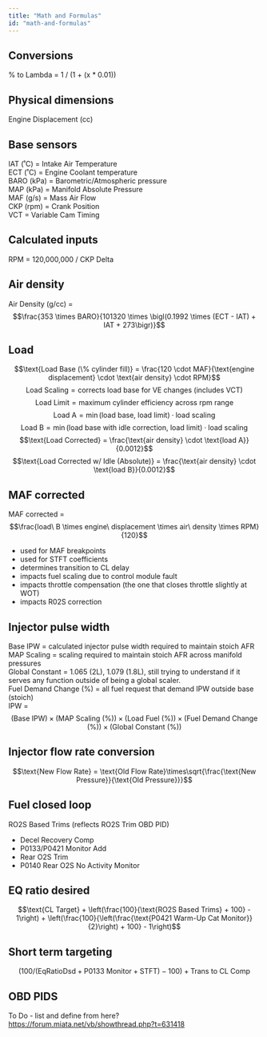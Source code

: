 ```yaml
---
title: "Math and Formulas"
id: "math-and-formulas"
---
```


## **Conversions**

% to Lambda = 1 / (1 + (x * 0.01))

## **Physical dimensions**

Engine Displacement (cc)

## **Base sensors**

IAT (˚C) = Intake Air Temperature  
ECT (˚C) = Engine Coolant temperature  
BARO (kPa) = Barometric/Atmospheric pressure  
MAP (kPa) = Manifold Absolute Pressure  
MAF (g/s) = Mass Air Flow  
CKP (rpm) = Crank Position  
VCT  = Variable Cam Timing

## **Calculated inputs**

RPM = 120,000,000 / CKP Delta

## **Air density**

Air Density (g/cc) = $$\frac{353 \times BARO}{101320 \times \bigl(0.1992 \times (ECT - IAT) + IAT + 273\bigr)}$$

## **Load**

$$\text{Load Base (\% cylinder fill)} = \frac{120 \cdot MAF}{\text{engine displacement} \cdot \text{air density} \cdot RPM}$$
$$\text{Load Scaling} = \text{corrects load base for VE changes (includes VCT)}$$
$$\text{Load Limit} = \text{maximum cylinder efficiency across rpm range}$$
$$\text{Load A} = \min(\text{load base},\ \text{load limit}) \cdot \text{load scaling}$$
$$\text{Load B} = \min(\text{load base with idle correction},\ \text{load limit}) \cdot \text{load scaling}$$
$$\text{Load Corrected} = \frac{\text{air density} \cdot \text{load A}}{0.0012}$$
$$\text{Load Corrected w/ Idle (Absolute)} = \frac{\text{air density} \cdot \text{load B}}{0.0012}$$

## **MAF corrected**

MAF corrected = $$\frac{load\ B \times engine\ displacement \times air\ density \times RPM}{120}$$

* used for MAF breakpoints  
* used for STFT coefficients  
* determines transition to CL delay  
* impacts fuel scaling due to control module fault  
* impacts throttle compensation (the one that closes throttle slightly at WOT)  
* impacts R02S correction

## **Injector pulse width**

Base IPW = calculated injector pulse width required to maintain stoich AFR  
MAP Scaling = scaling required to maintain stoich AFR across manifold pressures  
Global Constant = 1.065 (2L), 1.079 (1.8L), still trying to understand if it serves any function outside of being a global scaler.  
Fuel Demand Change (%) = all fuel request that demand IPW outside base (stoich)  
IPW = $$(\text{Base IPW}) \times (\text{MAP Scaling (\%)}) \times (\text{Load Fuel (\%)}) \times (\text{Fuel Demand Change (\%)}) \times (\text{Global Constant (\%)})$$

## **Injector flow rate conversion**

$$\text{New Flow Rate} = \text{Old Flow Rate}\times\sqrt{\frac{\text{New Pressure}}{\text{Old Pressure}}}$$

## **Fuel closed loop**

RO2S Based Trims (reflects RO2S Trim OBD PID)  

* Decel Recovery Comp  
* P0133/P0421 Monitor Add  
* Rear O2S Trim  
* P0140 Rear O2S No Activity Monitor

## **EQ ratio desired**

$$\text{CL Target} + \left(\frac{100}{\text{RO2S Based Trims} + 100} - 1\right) + \left(\frac{100}{\left(\frac{\text{P0421 Warm-Up Cat Monitor}}{2}\right) + 100} - 1\right)$$

## **Short term targeting**

$$\left(100 / (\text{EqRatioDsd} + \text{P0133 Monitor} + \text{STFT}) - 100\right) + \text{Trans to CL Comp}$$

## **OBD PIDS**

To Do - list and define from here? https://forum.miata.net/vb/showthread.php?t=631418
